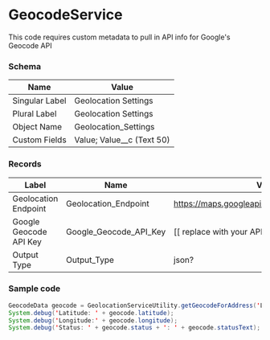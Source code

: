 # GeocodeService
This code requires custom metadata to pull in API info for Google's Geocode API

### Schema
| Name | Value |
| -------------- | -------------------- |
| Singular Label | Geolocation Settings |
| Plural Label | Geolocation Settings |
| Object Name | Geolocation_Settings |
| Custom Fields | Value; Value__c (Text 50) |

### Records
| Label | Name | Value |
| --- | --- | --- |
| Geolocation Endpoint | Geolocation_Endpoint | https://maps.googleapis.com/maps/api/geocode/ |
| Google Geocode API Key | Google_Geocode_API_Key | [[ replace with your API key ]] |
| Output Type | Output_Type | json? |



### Sample code
```java
GeocodeData geocode = GeolocationServiceUtility.getGeocodeForAddress('Laser 1199 Parque Industrial Maran','Mexicali', 'B.C.');
System.debug('Latitude: ' + geocode.latitude);
System.debug('Longitude:' + geocode.longitude);
System.debug('Status: ' + geocode.status + ': ' + geocode.statusText);
```
